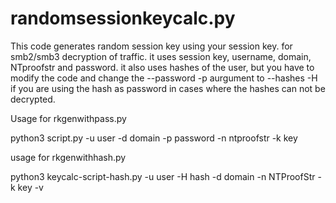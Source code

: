 # randomsessionkeycalc.py
This code generates random session key using your session key.
for smb2/smb3 decryption of traffic. it uses session key, username, domain, NTproofstr and password.
it also uses hashes of the user, but you have to modify the code and change the --password -p aurgument to --hashes -H if you are using the hash as password in cases where the hashes can not be decrypted.

Usage for rkgenwithpass.py

python3 script.py -u user -d domain -p password -n ntproofstr -k key

usage for rkgenwithhash.py

python3 keycalc-script-hash.py -u user -H hash -d domain -n NTProofStr -k key -v
